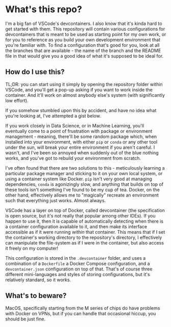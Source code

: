 # What's this repo?

I'm a big fan of VSCode's devcontainers. I also know that it's kinda hard to get started with them. This repository will contain various configurations for devcontainers that is meant to be used as starting point for my own work, or for you to reference as you build your own development environment that you're familiar with. To find a configuration that's good for you, look at all the
branches that are available - the name of the branch and the README file in that would give you a good idea of what it's supposed to be ideal for.

## How do I use this?

TL;DR: you can start using it simply by opening the repository folder within VSCode, and you'll get a pop-up asking if you want to work inside the container. And it'll work on almost anybody else's system (with significantly low effort).

If you somehow stumbled upon this by accident, and have no idea what you're looking at, I've attempted a gist below.

If you work closely in Data Science, or in Machine Learning, you'll eventually come to a point of frustration with package or environment management - meaning, there'll be some random package which, when installed into your environment, with either `pip` or `conda` or any other tool under the sun, will break your entire environment if you aren't careful. I wasn't, and I've been so annoyed when suddenly out of the blue nothing works, and you've got to rebuild your environment from scratch.

I've often found that there are two solutions to this - meticulously learning a particular package manager and sticking to it on your own local system, or using a container system like Docker. `pip` isn't very good at managing dependencies, `conda` is agonizingly slow, and anything that builds on top of these tools isn't something I've found to be my cup of tea. Docker, on the other hand, effectively allows me to "magically" recreate an environment such that everything just works. Almost always.

VSCode has a layer on top of Docker, called devcontainer (the specification is open source, but it's not really that popular among other IDEs). If you happen to use it, then it is capable of automatically detecting when there is a container configuration available to it, and then make its interface accessible as if it were running *within* that container. This means that if I set the container's working directory to the repository's directory, I effectively can manipulate the file-system as if I were in the container, but also access it freely on my computer!

This configuration is stored in the `.devcontainer` folder, and uses a combination of a `Dockerfile` a Docker Compose configuration, and a `devcontainer.json` configuration on top of that. That's of course three different mini-languages and styles of storing configurations, but it's relatively standard, so it works.

## What's to beware?

MacOS, specifically starting from the M series of chips do have problems with Docker on VPNs, but if you can handle that occasional hiccup, you should be just fine.